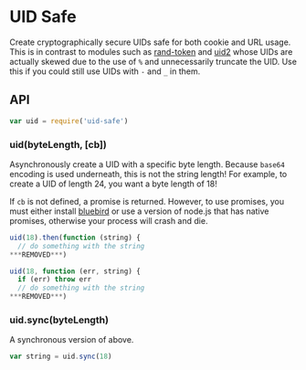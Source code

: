 
# UID Safe

Create cryptographically secure UIDs safe for both cookie and URL usage.
This is in contrast to modules such as [rand-token](https://github.com/sehrope/node-rand-token)
and [uid2](https://github.com/coreh/uid2) whose UIDs are actually skewed
due to the use of `%` and unnecessarily truncate the UID.
Use this if you could still use UIDs with `-` and `_` in them.

## API

```js
var uid = require('uid-safe')
```

### uid(byteLength, [cb])

Asynchronously create a UID with a specific byte length.
Because `base64` encoding is used underneath, this is not the string length!
For example, to create a UID of length 24, you want a byte length of 18!

If `cb` is not defined, a promise is returned.
However, to use promises, you must either install [bluebird](https://github.com/petkaantonov/bluebird)
or use a version of node.js that has native promises,
otherwise your process will crash and die.

```js
uid(18).then(function (string) {
  // do something with the string
***REMOVED***)

uid(18, function (err, string) {
  if (err) throw err
  // do something with the string
***REMOVED***)
```

### uid.sync(byteLength)

A synchronous version of above.

```js
var string = uid.sync(18)
```
